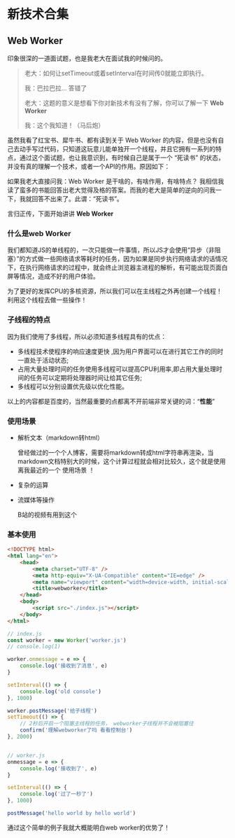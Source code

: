 # 新技术合集

## Web Worker

印象很深的一道面试题，也是我老大在面试我的时候问的。

> 老大：如何让setTimeout或着setInterval在时间传0就能立即执行。
>
> 我：巴拉巴拉... 答错了
>
> 老大：这题的意义是想看下你对新技术有没有了解，你可以了解一下 **Web Worker**
>
> 我：这个我知道！（马后炮）

虽然我看了红宝书、犀牛书、都有读到关于 Web Worker 的内容，但是也没有自己去动手写过代码，只知道这玩意儿能单独开一个线程，并且它拥有一系列的特点，通过这个面试题，也让我意识到，有时候自己是属于一个 “死读书” 的状态，并没有真的理解一个技术，或者一个API的作用。原因如下：

如果我老大直接问我：Web Worker 是干啥的，有啥作用，有啥特点？ 我相信我读了蛮多的书能回答出老大觉得及格的答案。而我的老大是简单的逆向的问我一下，我就回答不出来了。此谓：“死读书”。

言归正传，下面开始讲讲 **Web Worker**

### 什么是web Worker

我们都知道JS的单线程的，一次只能做一件事情，所以JS才会使用“异步（非阻塞）”的方式做一些网络请求等耗时的任务，因为如果是同步执行网络请求的话情况下，在执行网络请求的过程中，就会终止浏览器主进程的解析，有可能出现页面白屏等情况，造成不好的用户体验。

为了更好的发挥CPU的多核资源，所以我们可以在主线程之外再创建一个线程！利用这个线程去做一些操作！

### 子线程的特点

因为我们使用了多线程，所以必须知道多线程具有的优点：

- 多线程技术使程序的响应速度更快 ,因为用户界面可以在进行其它工作的同时一直处于活动状态;
- 占用大量处理时间的任务使用多线程可以提高CPU利用率,即占用大量处理时间的任务可以定期将处理器时间让给其它任务;
- 多线程可以分别设置优先级以优化性能。

以上的内容都是百度的，当然最重要的点都离不开前端非常关键的词：“**性能**”

### 使用场景

- 解析文本（markdown转html）

  曾经做过的一个个人博客，需要将markdown转成html字符串再渲染，当markdown文档特别大的时候，这个计算过程就会相对比较久，这个就是使用离我最近的一个 使用场景 ！

- 复杂的运算

- 流媒体等操作

  B站的视频有用到这个

### 基本使用

```html
<!DOCTYPE html>
<html lang="en">
	<head>
		<meta charset="UTF-8" />
		<meta http-equiv="X-UA-Compatible" content="IE=edge" />
		<meta name="viewport" content="width=device-width, initial-scale=1.0" />
		<title>webworker</title>
	</head>
	<body>
		<script src="./index.js"></script>
	</body>
</html>
```

```js
// index.js
const worker = new Worker('worker.js')
// console.log(1)

worker.onmessage = e => {
	console.log('接收到了消息', e)
}

setInterval(() => {
	console.log('old console')
}, 1000)

worker.postMessage('给子线程')
setTimeout(() => {
	// 2秒后开启一个阻塞主线程的任务， webworker子线程并不会被阻塞住
	confirm('理解webworker了吗 看看控制台')
}, 2000)


// worker.js
onmessage = e => {
	console.log('接收到了', e)
}

setInterval(() => {
	console.log('过了一秒了')
}, 1000)

postMessage('hello world by hello world')
```

通过这个简单的例子我就大概能明白web worker的优势了！

